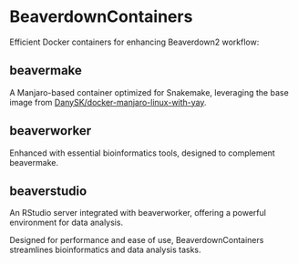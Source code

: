 # BeaverdownContainers

Efficient Docker containers for enhancing Beaverdown2 workflow:

## beavermake

A Manjaro-based container optimized for Snakemake, leveraging the base image from [DanySK/docker-manjaro-linux-with-yay](https://github.com/DanySK/docker-manjaro-linux-with-yay).

## beaverworker

Enhanced with essential bioinformatics tools, designed to complement beavermake.

## beaverstudio

An RStudio server integrated with beaverworker, offering a powerful environment for data analysis.

Designed for performance and ease of use, BeaverdownContainers streamlines bioinformatics and data analysis tasks.
